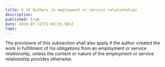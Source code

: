 ```yaml
---
title: § 43 Authors in employment or service relationships
description: 
published: true
date: 2020-07-12T21:03:35.581Z
tags: 
---
```


The provisions of this subsection shall also apply if the author created the work in fulfillment of his obligations from an employment or service relationship, unless the content or nature of the employment or service relationship provides otherwise.